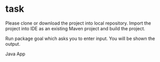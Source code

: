 # task

Please clone or download the project into local repository. Import the project into IDE as an existing Maven project and build the project.

Run package goal which asks you to enter input. You will be shown the output.

Java App
